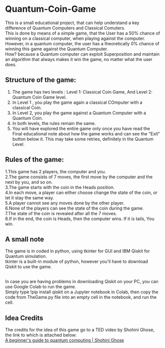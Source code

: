 # Quantum-Coin-Game

This is a small educational project, that can help understand a key difference of Quantum Computers and Classical Comuters. <br>
This is done by means of a simple game, that the User has a 50% chance of winning on a classical computer, when playing against the computer. <br>
However, in a quantum computer, the user has a theoretically 0% chance of winning this game against the Quantum Computer. <br>
How? because a Quantum computer can exploit Superposition and maintain an algorithm that always makes it win the game, no matter what the user does. <br>

## Structure of the game:
1. The game has two levels : Level 1: Classical Coin Game, And Level 2: Quantum Coin Game level. <br>
2. In Level 1 , you play the game again a classical COmputer with a classical Coin. <br>
3. In Level 2, you play the game against a Quantum Computer with a Quantum Coin. <br>
4. In both levels, the rules remain the same. <br>
5. You will have explored the entire game only once you have read the Final educational note about how the game works and can see the "Exit" button below it. This may take some retries, definitely in the Quantum Level. 

## Rules of the game:
1.This game has 2 players, the computer and you.<br>
2.The game consists of 7 moves, the first move by the computer and the next by you, and so on.<br>
3.The game starts with the coin in the Heads position. <br>
4.In each move, a player can either choose change the state of the coin, or let it stay the same way.<br>
5.A player cannot see any moves done by the other player.<br>
6.None of the players can see the state of the coin during the game.<br>
7.The state of the coin is revealed after all the 7 moves.<br>
8.If in the end, the coin is Heads, then the computer wins. If it is tails, You win.

## A small note
The game is in coded in python, using tkinter for GUI and IBM Qiskit for Quantum simulation.<br>
tkinter is a built-in module of python, however you'll have to download Qiskit to use the game. <br><br>

In case you are having problems in downloading Qiskit on your PC, you can use Google Colab to run the game. <br> 
Simply type !pip install qiskit on a Jupyter notebook in Colab, then copy the code from TheGame.py file into an empty cell in the notebook, and run the cell. <br>


## Idea Credits
The credits for the idea of this game go to a TED video by Shohini Ghose, the link to which is attached below:<br>
[A beginner's guide to quantum computing | Shohini Ghose](https://www.youtube.com/watch?v=QuR969uMICM&t=62s)
